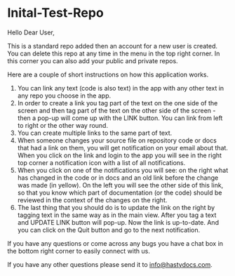# Inital-Test-Repo
Hello Dear User,

This is a standard repo added then an account for a new user is created. You can delete this repo at any time in the menu in the top right corner. In this corner you can also add your public and private repos.

Here are a couple of short instructions on how this application works.

1. You can link any text (code is also text) in the app with any other text in any repo you choose in the app.
2. In order to create a link you tag part of the text on the one side of the screen and then tag part of the text on the other side of the screen - then a pop-up will come up with the LINK button. You can link from left to right or the other way round.
3. You can create multiple links to the same part of text.
4. When someone changes your source file on repository code or docs that had a link on them, you will get notification on your email about that. When you click on the link and login to the app you will see in the right top corner a notification icon with a list of all notifications.
5. When you click on one of the notifications you will see: on the right what has changed in the code or in docs and an old link before the change was made (in yellow). On the left you will see the other side of this link, so that you know which part of documentation (or the code) should be reviewed in the context of the changes on the right.
6. The last thing that you should do is to update the link on the right by tagging text in the same way as in the main view. After you tag a text and UPDATE LINK button will pop-up. Now the link is up-to-date. And you can click on the Quit button and go to the next notification.

If you have any questions or come across any bugs you have a chat box in the bottom right corner to easily connect with us.

If you have any other questions please send it to info@hastydocs.com.
